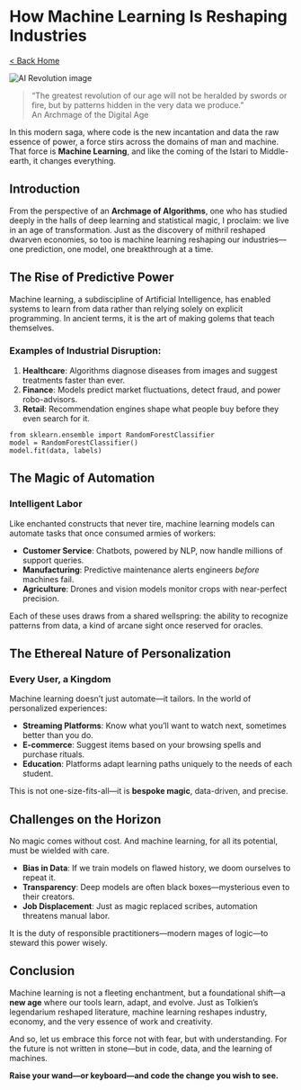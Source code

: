 # How Machine Learning Is Reshaping Industries

[< Back Home](/)

![AI Revolution image](/images/ml.png)

> “The greatest revolution of our age will not be heralded by swords or fire, but by patterns hidden in the very data we produce.”  
> An Archmage of the Digital Age

In this modern saga, where code is the new incantation and data the raw essence of power, a force stirs across the domains of man and machine. That force is **Machine Learning**, and like the coming of the Istari to Middle-earth, it changes everything.

## Introduction

From the perspective of an **Archmage of Algorithms**, one who has studied deeply in the halls of deep learning and statistical magic, I proclaim: we live in an age of transformation. Just as the discovery of mithril reshaped dwarven economies, so too is machine learning reshaping our industries—one prediction, one model, one breakthrough at a time.

## The Rise of Predictive Power

Machine learning, a subdiscipline of Artificial Intelligence, has enabled systems to learn from data rather than relying solely on explicit programming. In ancient terms, it is the art of making golems that teach themselves.

### Examples of Industrial Disruption:

1. **Healthcare**: Algorithms diagnose diseases from images and suggest treatments faster than ever.
2. **Finance**: Models predict market fluctuations, detect fraud, and power robo-advisors.
3. **Retail**: Recommendation engines shape what people buy before they even search for it.

```
from sklearn.ensemble import RandomForestClassifier
model = RandomForestClassifier()
model.fit(data, labels)
```

## The Magic of Automation

### Intelligent Labor

Like enchanted constructs that never tire, machine learning models can automate tasks that once consumed armies of workers:

- **Customer Service**: Chatbots, powered by NLP, now handle millions of support queries.
- **Manufacturing**: Predictive maintenance alerts engineers *before* machines fail.
- **Agriculture**: Drones and vision models monitor crops with near-perfect precision.

Each of these uses draws from a shared wellspring: the ability to recognize patterns from data, a kind of arcane sight once reserved for oracles.

## The Ethereal Nature of Personalization

### Every User, a Kingdom

Machine learning doesn’t just automate—it tailors. In the world of personalized experiences:

- **Streaming Platforms**: Know what you’ll want to watch next, sometimes better than you do.
- **E-commerce**: Suggest items based on your browsing spells and purchase rituals.
- **Education**: Platforms adapt learning paths uniquely to the needs of each student.

This is not one-size-fits-all—it is **bespoke magic**, data-driven, and precise.

## Challenges on the Horizon

No magic comes without cost. And machine learning, for all its potential, must be wielded with care.

- **Bias in Data**: If we train models on flawed history, we doom ourselves to repeat it.
- **Transparency**: Deep models are often black boxes—mysterious even to their creators.
- **Job Displacement**: Just as magic replaced scribes, automation threatens manual labor.

It is the duty of responsible practitioners—modern mages of logic—to steward this power wisely.

## Conclusion

Machine learning is not a fleeting enchantment, but a foundational shift—a **new age** where our tools learn, adapt, and evolve.
Just as Tolkien’s legendarium reshaped literature, machine learning reshapes industry, economy, and the very essence of work and creativity.

And so, let us embrace this force not with fear, but with understanding. For the future is not written in stone—but in code, data, and the learning of machines.

**Raise your wand—or keyboard—and code the change you wish to see.**